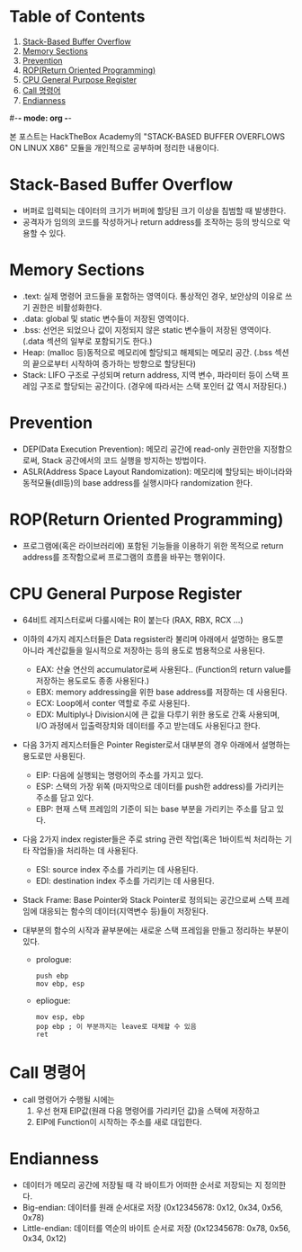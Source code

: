 
# Table of Contents

1.  [Stack-Based Buffer Overflow](#orgf22bc7b)
2.  [Memory Sections](#org85a1d22)
3.  [Prevention](#org0a918e3)
4.  [ROP(Return Oriented Programming)](#orgdee3859)
5.  [CPU General Purpose Register](#org12d5607)
6.  [Call 명령어](#org637ff66)
7.  [Endianness](#org31bb520)

\#-**- mode: org -**-

본 포스트는 HackTheBox Academy의 "STACK-BASED BUFFER OVERFLOWS ON LINUX X86" 모듈을 개인적으로 공부하며 정리한 내용이다.


<a id="orgf22bc7b"></a>

# Stack-Based Buffer Overflow

-   버퍼로 입력되는 데이터의 크기가 버퍼에 할당된 크기 이상을 침범할 때 발생한다.
-   공격자가 임의의 코드를 작성하거나 return address를 조작하는 등의 방식으로 악용할 수 있다.


<a id="org85a1d22"></a>

# Memory Sections

-   .text: 실제 명령어 코드들을 포함하는 영역이다. 통상적인 경우, 보안상의 이유로 쓰기 권한은 비활성화한다.
-   .data: global 및 static 변수들이 저장된 영역이다.
-   .bss: 선언은 되었으나 값이 지정되지 않은 static 변수들이 저장된 영역이다. (.data 섹션의 일부로 포함되기도 한다.)
-   Heap: (malloc 등)동적으로 메모리에 할당되고 해제되는 메모리 공간. (.bss 섹션의 끝으로부터 시작하여 증가하는 방향으로 할당된다)
-   Stack: LIFO 구조로 구성되며 return address, 지역 변수, 파라미터 등이 스택 프레임 구조로 할당되는 공간이다. (경우에 따라서는 스택 포인터 값 역시 저장된다.)


<a id="org0a918e3"></a>

# Prevention

-   DEP(Data Execution Prevention): 메모리 공간에 read-only 권한만을 지정함으로써, Stack 공간에서의 코드 실행을 방지하는 방법이다.
-   ASLR(Address Space Layout Randomization): 메모리에 할당되는 바이너라와 동적모듈(dll등)의 base address를 실행시마다 randomization 한다.


<a id="orgdee3859"></a>

# ROP(Return Oriented Programming)

-   프로그램에(혹은 라이브러리에) 포함된 기능들을 이용하기 위한 목적으로 return address를 조작함으로써 프로그램의 흐름을 바꾸는 행위이다.


<a id="org12d5607"></a>

# CPU General Purpose Register

-   64비트 레지스터로써 다룰시에는 R이 붙는다 (RAX, RBX, RCX &#x2026;)

-   이하의 4가지 레지스터들은 Data regsister라 불리며 아래에서 설명하는 용도뿐 아니라 계산값들을 일시적으로 저장하는 등의 용도로 범용적으로 사용된다.  
    -   EAX: 산술 연산의 accumulator로써 사용된다.. (Function의 return value를 저장하는 용도로도 종종 사용된다.)
    -   EBX: memory addressing을 위한 base address를 저장하는 데 사용된다.
    -   ECX: Loop에서 conter 역할로 주로 사용된다.
    -   EDX: Multiply나 Division시에 큰 값을 다루기 위한 용도로 간혹 사용되며, I/O 과정에서 입출력장치와 데이터를 주고 받는데도 사용된다고 한다.

-   다음 3가지 레지스터들은 Pointer Register로서 대부분의 경우 아래에서 설명하는 용도로만 사용된다.
    -   EIP: 다음에 실행되는 명령어의 주소를 가지고 있다.
    -   ESP: 스택의 가장 위쪽 (마지막으로 데이터를 push한 address)를 가리키는 주소를 담고 있다.
    -   EBP: 현재 스택 프레임의 기준이 되는 base 부분을 가리키는 주소를 담고 있다.

-   다음 2가지 index register들은 주로 string 관련 작업(혹은 1바이트씩 처리하는 기타 작업들)을 처리하는 데 사용된다.
    -   ESI: source index 주소를 가리키는 데 사용된다.
    -   EDI: destination index 주소를 가리키는 데 사용된다.

-   Stack Frame: Base Pointer와 Stack Pointer로 정의되는 공간으로써 스택 프레임에 대응되는 함수의 데이터(지역변수 등)들이 저장된다.

-   대부분의 함수의 시작과 끝부분에는 새로운 스택 프레임을 만들고 정리하는 부분이 있다.
    -   prologue:
        
            push ebp
            mov ebp, esp
    
    -   epliogue:
        
            mov esp, ebp
            pop ebp ; 이 부분까지는 leave로 대체할 수 있음
            ret


<a id="org637ff66"></a>

# Call 명령어

-   call 명령어가 수행될 시에는
    1.  우선 현재 EIP값(원래 다음 명령어를 가리키던 값)을 스택에 저장하고
    2.  EIP에 Function이 시작하는 주소를 새로 대입한다.


<a id="org31bb520"></a>

# Endianness

-   데이터가 메모리 공간에 저장될 때 각 바이트가 어떠한 순서로 저장되는 지 정의한다.
-   Big-endian: 데이터를 원래 순서대로 저장 (0x12345678: 0x12, 0x34, 0x56, 0x78)
-   Little-endian: 데이터를 역순의 바이트 순서로 저장 (0x12345678: 0x78, 0x56, 0x34, 0x12)


